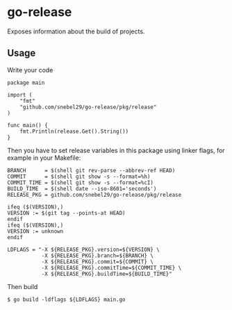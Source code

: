 # go-release

Exposes information about the build of projects.

## Usage

Write your code
```
package main

import (
    "fmt"
    "github.com/snebel29/go-release/pkg/release"
)

func main() {
    fmt.Println(release.Get().String())
}
```


Then you have to set release variables in this package using linker flags, for example in your Makefile:
```
BRANCH      = $(shell git rev-parse --abbrev-ref HEAD)
COMMIT      = $(shell git show -s --format=%h)
COMMIT_TIME = $(shell git show -s --format=%cI)
BUILD_TIME  = $(shell date --iso-8601='seconds')
RELEASE_PKG = github.com/snebel29/go-release/pkg/release

ifeq ($(VERSION),)
VERSION := $(git tag --points-at HEAD)
endif
ifeq ($(VERSION),)
VERSION := unknown
endif

LDFLAGS = "-X ${RELEASE_PKG}.version=${VERSION} \
           -X ${RELEASE_PKG}.branch=${BRANCH} \
           -X ${RELEASE_PKG}.commit=${COMMIT} \
           -X ${RELEASE_PKG}.commitTime=${COMMIT_TIME} \
           -X ${RELEASE_PKG}.buildTime=${BUILD_TIME}"
```

Then build

```
$ go build -ldflags ${LDFLAGS} main.go
```

